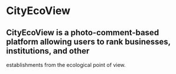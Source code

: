 # CityEcoView 

## CityEcoView is a photo-comment-based platform allowing users to rank businesses, institutions, and other
establishments from the ecological point of view.
